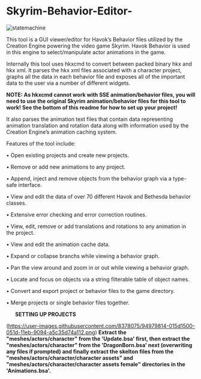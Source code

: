 # Skyrim-Behavior-Editor-
![statemachine](https://user-images.githubusercontent.com/8378075/45464759-e8048880-b709-11e8-9448-0abd26b31944.png)

This tool is a GUI viewer/editor for Havok’s Behavior files utilized
by the Creation Engine powering the video game Skyrim. Havok Behavior
is used in this engine to select/manipulate actor animations in
the game.

Internally this tool uses hkxcmd to convert between packed binary
hkx and hkx xml. It parses the hkx xml files associated with a character
project, graphs all the data in each behavior file and exposes all
of the important data to the user via a number of different widgets.

<b>NOTE: As hkxcmd cannot work with SSE animation/behavior files, you will need to use the original Skyrim animation/behavior files for this tool to work! See the bottom of this readme for how to set up your project!</b>

It also parses the animation text files that contain data representing
animation translation and rotation data along with information used
by the Creation Engine’s animation caching system.

Features of the tool include:

• Open existing projects and create new projects.

• Remove or add new animations to any project.

• Append, inject and remove objects from the behavior graph via
a type-safe interface.

• View and edit the data of over 70 different Havok and Bethesda
behavior classes.

• Extensive error checking and error correction routines.

• View, edit, remove or add translations and rotations to any animation
in the project.

• View and edit the animation cache data.

• Expand or collapse branchs while viewing a behavior graph.

• Pan the view around and zoom in or out while viewing a behavior
graph.

• Locate and focus on objects via a string filterable table of object
names.

• Convert and export project or behavior files to the game directory.

• Merge projects or single behavior files together.

<b><ul>SETTING UP PROJECTS</ul></b>

(https://user-images.githubusercontent.com/8378075/94979814-015d1500-051d-11eb-9094-a5c35d74a112.png)
<b>Extract the "meshes/actors/character" from the 'Update.bsa' first, then extract the "meshes/actors/character" from the 'DragonBorn.bsa' next (overwriting any files if prompted) and finally extract the skelton files from the "meshes/actors/character/character assets" and "meshes/actors/character/character assets female" directories in the 'Animations.bsa'.</b>
